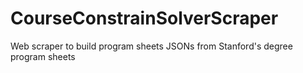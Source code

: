 # CourseConstrainSolverScraper
Web scraper to build program sheets JSONs from Stanford's degree program sheets
